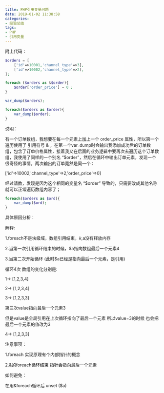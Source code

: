 ```yaml
---
title: PHP引用变量问题
date: 2019-01-02 11:38:58
categories: 
- 经验总结
tags:
- PHP
- 引用变量
---
```






附上代码：


```php
$orders = [
    ['id'=>10001,'channel_type'=>3],
    ['id'=>10002,'channel_type'=>2],
];

foreach ($orders as &$order){
    $order['order_price'] = 0 ;
}

var_dump($orders);

foreach($orders as $order){
    var_dump($order);
}
```

说明：

有一个订单数组，我想要在每一个元素上加上一个 order_price 属性，所以第一个遍历使用了 引用符号 & ，在第一个var_dump时会输出我添加成功后的订单数组，包含了订单价格属性，接着我又在后面的业务逻辑中要再次去遍历这个订单数组，我使用了同样的一个别名 “$order”，然后在循环中输出订单元素，发现一个很奇怪的事情，两次输出的订单竟然是同一个：

['id'=>10002,'channel_type'=>2,'order_price'=>0]


经过请教，发现是因为这个相同的变量名 “$order” 导致的，只需要改成其他名称就可以正常遍历数组内容了；

```php
foreach($orders as $ord){
    var_dump($ord);
}
```


具体原因分析：

解释:

1.foreach不是块级域，数组引用结束，$k,$a没有释放内存

2.当第一次引用循环结束的时候，$a指向数组最后一个元素4

3.当第二次开始循环 (此时$a已经是指向最后一个元素，是引用)


循环4次  数组的变化分别是:

1->    [1,2,3,4]

2->    [1,2,3,4]

3->    [1,2,3,3]    

第三次value指向最后一个元素3   

但是value是全局引用在上次循环指向了最后一个元素  所以value=3的时候 也会把最后一个元素的值改为3

4->    [1,2,3,3]



注意事项：

1.foreach 实现原理有个内部指针的概念    

2.&的foreach循环结束   指针会指向最后一个元素



如何避免：

在用&foreach循环后  unset  ($a)



